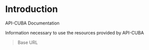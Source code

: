 # Introduction

API-CUBA Documentation

Information necessary to use the resources provided by API-CUBA

> Base URL

```yaml

```